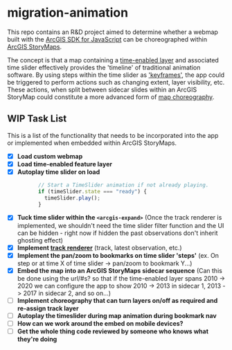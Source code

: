# migration-animation
This repo contains an R&D project aimed to determine whether a webmap built with the [ArcGIS SDK for JavaScript](https://developers.arcgis.com/javascript/latest/) can be choreographed within [ArcGIS StoryMaps](https://www.esri.com/en-us/arcgis/products/arcgis-storymaps/overview).

The concept is that a map containing a [time-enabled layer](https://support.esri.com/en-us/knowledge-base/how-to-enable-time-on-a-layer-in-arcgis-online-and-crea-000024836) and associated time slider effectively provides the 'timeline' of traditional animation software. By using steps within the time slider as ['keyframes'](https://en.wikipedia.org/wiki/Key_frame), the app could be triggered to perform actions such as changing extent, layer visibility, etc. These actions, when split between sidecar slides within an ArcGIS StoryMap could constitute a more advanced form of [map choreography](https://www.esri.com/arcgis-blog/products/arcgis-storymaps/mapping/choreograph-your-maps-with-arcgis-storymaps).

## WIP Task List
This is a list of the functionality that needs to be incorporated into the app or implemented when embedded within ArcGIS StoryMaps.
- [x] **Load custom webmap**
- [x] **Load time-enabled feature layer**
- [x] **Autoplay time slider on load**
```js
          // Start a TimeSlider animation if not already playing.
          if (timeSlider.state === "ready") {
            timeSlider.play();
          }
```
- [x] **Tuck time slider within the `<arcgis-expand>`** (Once the track renderer is implemented, we shouldn't need the time slider filter function and the UI can be hidden - right now if hidden the past observations don't inherit ghosting effect)
- [x] **Implement [track renderer](https://developers.arcgis.com/javascript/latest/release-notes/#track-rendering-beta)** (track, latest observation, etc.)
- [x] **Implement the pan/zoom to bookmarks on time slider 'steps'** (ex. On step or at time X of time slider -> pan/zoom to bookmark Y...)
- [x] **Embed the map into an ArcGIS StoryMaps sidecar sequence** (Can this be done using the url/#s? so that if the time-enabled layer spans 2010 -> 2020 we can configure the app to show 2010 -> 2013 in sidecar 1, 2013 -> 2017 in sidecar 2, and so on...)
- [ ] **Implement choreography that can turn layers on/off as required and re-assign track layer**
- [ ] **Autoplay the timeslider during map animation during bookmark nav**
- [ ] **How can we work around the embed on mobile devices?**
- [ ] **Get the whole thing code reviewed by someone who knows what they're doing**